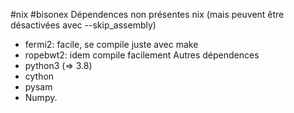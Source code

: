 #nix #bisonex
Dépendences non présentes nix (mais peuvent être désactivées avec --skip_assembly)
- fermi2: facile, se compile juste avec make
- ropebwt2: idem compile facilement
Autres dépendences
- python3 (=> 3.8)
- cython
- pysam
- Numpy.